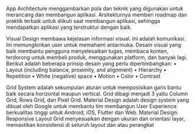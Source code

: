 

App Architecture menggambarkan pola dan teknik yang digunakan untuk merancang dan membangun aplikasi. Arsitekturnya memberi roadmap dan praktik terbaik untuk diikuti saat membangun aplikasi, sehingga mendapatkan aplikasi yang terstruktur dengan baik.

Visual Design membawa kejelasan informasi visual. Ini adalah komunikasi. Ini memungkinkan user untuk memahami antarmuka. Desain visual yang baik membantu pengguna menyelesaikan tugas, membaca konten, terdorong untuk membeli produk, menggunakan platform, dan banyak lagi. Berikut adalah beberapa prinsip desain yang perlu dipertimbangkan: • Layout (including balance, proximity, and alignment) • Hierarchy • Repetition • White (negative) space • Motion • Color • Contrast

Grid System adalah sekumpulan aturan untuk memposisikan garis bantu baik secara horizontal maupun vertical. Grid dibagi menjadi 3 yaitu Column Grid, Rows Grid, dan Pixel Grid. Material Design adalah design system yang dibuat oleh Google untuk membantu tim membangun User Experience berkualitas tinggi untuk Android, iOS, Flutter dan Web. Material Design: Responsive Layout Grid menyesuaikan dengan ukuran dan orientasi layar, memastikan konsistensi di seluruh layout dan atau perangkat
